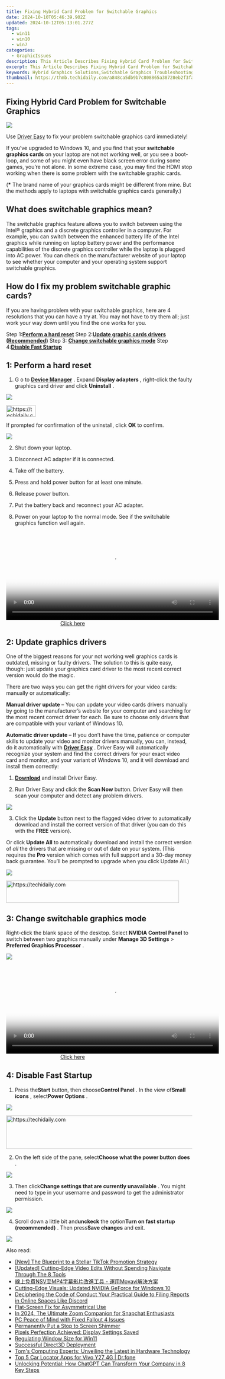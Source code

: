 ```yaml
---
title: Fixing Hybrid Card Problem for Switchable Graphics
date: 2024-10-10T05:46:39.902Z
updated: 2024-10-12T05:13:01.277Z
tags:
  - win11
  - win10
  - win7
categories:
  - GraphicIssues
description: This Article Describes Fixing Hybrid Card Problem for Switchable Graphics
excerpt: This Article Describes Fixing Hybrid Card Problem for Switchable Graphics
keywords: Hybrid Graphics Solutions,Switchable Graphics Troubleshooting,Optimizing Hybrid GPU Performance,Dual Graphics Configuration Repair,Integrated Vs. Dedicated GPU Issues,NVIDIA Switchable Graphics Fix,Enhancing Hybrid Card Compatibility
thumbnail: https://thmb.techidaily.com/a848ca5db9b7c808865a38728eb2f3fa3f3cb8b726203e03c39aa2db5f8c0bbd.jpg
---
```


## Fixing Hybrid Card Problem for Switchable Graphics

![](https://images.drivereasy.com/wp-content/uploads/2016/11/switchable-graphics-card.jpg)

 Use [Driver Easy](https://tools.techidaily.com/drivereasy/download/) to fix your problem switchable graphics card immediately!

 If you’ve upgraded to Windows 10, and you find that your **switchable graphics cards** on your laptop are not not working well, or you see a boot-loop, and some of you might even have black screen error during some games, you’re not alone. In some extreme case, you may find the HDMI stop working when there is some problem with the switchable graphic cards.

 (**\***  The brand name of your graphics cards might be different from mine. But the methods apply to laptops with switchable graphics cards generally.)

## What does switchable graphics mean?

 The switchable graphics feature allows you to switch between using the Intel® graphics and a discrete graphics controller in a computer. For example, you can switch between the enhanced battery life of the Intel graphics while running on laptop battery power and the performance capabilities of the discrete graphics controller while the laptop is plugged into AC power. You can check on the manufacturer website of your laptop to see whether your computer and your operating system support switchable graphics.

## How do I fix my problem switchable graphic cards?

 If you are having problem with your switchable graphics, here are 4 resolutions that you can have a try at. You may not have to try them all; just work your way down until you find the one works for you.

 Step 1:[**Perform a hard reset**](#m2)
 Step 2:[**Update graphic cards drivers (Recommended)**](#m3)
 Step 3: [**Change switchable graphics mode**](#m4)
 Step 4:**[Disable Fast Startup](#m5)**

## 1: Perform a hard reset

1) G o to [**Device Manager**](https://tools.techidaily.com/drivereasy/download/) . Expand **Display adapters**  , right-click the faulty graphics card driver and click **Uninstall** .

![](https://images.drivereasy.com/wp-content/uploads/2016/11/uninstall-display-adapters.jpg)

<!-- affiliate ads begin -->
<a href="https://25home.pxf.io/c/5597632/2148634/16836" target="_top" id="2148634">
  <img src="//a.impactradius-go.com/display-ad/16836-2148634" border="0" alt="https://techidaily.com" width="80" height="31"/>
</a>
<img height="0" width="0" src="https://25home.pxf.io/i/5597632/2148634/16836" style="position:absolute;visibility:hidden;" border="0" />
<!-- affiliate ads end -->

 If prompted for confirmation of the uninstall, click **OK** to confirm.

![](https://images.drivereasy.com/wp-content/uploads/2016/11/ok.png)

2) Shut down your laptop.

3) Disconnect AC adapter if it is connected.

4) Take off the battery.

5) Press and hold power button for at least one minute.

6) Release power button.

7) Put the battery back and reconnect your AC adapter.

8) Power on your laptop to the normal mode. See if the switchable graphics function well again.

<!-- affiliate ads begin -->
<span id="1983472">
					<video width="576" height="240" style="cursor:pointer"
           poster="//a.impactradius-go.com/display-clicktoplayimage/1983472.png"
           onclick="if(!this.playClicked){this.play();this.setAttribute('controls',true);this.playClicked=true;}">
	   <source src="//a.impactradius-go.com/display-ad/22993-1983472">
	   <img src="//a.impactradius-go.com/display-clicktoplayimage/1983472.png" style="border: none; height: 100%; width: 100%; object-fit: contain">
	</video>
	<div style="width:360px;text-align:center"><a href="javascript:window.open(decodeURIComponent('https%3A%2F%2Fhomestyler.sjv.io%2Fc%2F5597632%2F1983472%2F22993'), '_blank');void(0);">Click here</a></div>
</span>
<img height="0" width="0" src="https://imp.pxf.io/i/5597632/1983472/22993" style="position:absolute;visibility:hidden;" border="0" />
<!-- affiliate ads end -->

## 2: Update graphics drivers

 One of the biggest reasons for your not working well graphics cards is outdated, missing or faulty drivers. The solution to this is quite easy, though: just update your graphics card driver to the most recent correct version would do the magic.

There are two ways you can get the right drivers for your video cards: manually or automatically:

**Manual driver update** –  You can update your video cards drivers manually by going to the manufacturer’s website for your computer and searching for the most recent correct driver for each. Be sure to choose only drivers that are compatible with your variant of Windows 10\.

**Automatic driver update**  – If you don’t have the time, patience or computer skills to update your video and monitor drivers manually, you can, instead, do it automatically with **[Driver Easy](https://tools.techidaily.com/drivereasy/download/)**  . Driver Easy will automatically recognize your system and find the correct drivers for your exact video card and monitor, and your variant of Windows 10, and it will download and install them correctly:

 1) **[Download](https://tools.techidaily.com/drivereasy/download/)**   and install Driver Easy.

 2) Run Driver Easy and click the **Scan Now**   button. Driver Easy will then scan your computer and detect any problem drivers.

![](https://images.drivereasy.com/wp-content/uploads/2017/12/img_5a44db475937d.png)

 3) Click the **Update**  button next to the flagged video driver to automatically download and install the correct version of that driver (you can do this with the **FREE** version).

Or click **Update All**  to automatically download and install the correct version of _all_  the drivers that are missing or out of date on your system. (This requires the **Pro** version which comes with full support and a 30-day money back guarantee. You’ll be prompted to upgrade when you click Update All.)

![](https://images.drivereasy.com/wp-content/uploads/2017/12/img_5a44db5786b60.jpg)

<!-- affiliate ads begin -->
<a href="https://bluettius.sjv.io/c/5597632/2139110/17108" target="_top" id="2139110">
  <img src="//a.impactradius-go.com/display-ad/17108-2139110" border="0" alt="https://techidaily.com" width="468" height="60"/>
</a>
<img height="0" width="0" src="https://bluettius.sjv.io/i/5597632/2139110/17108" style="position:absolute;visibility:hidden;" border="0" />
<!-- affiliate ads end -->

##  3: Change switchable graphics mode

 Right-click the blank space of the desktop. Select **NVIDIA Control Panel**  to switch between two graphics manually under **Manage 3D Settings** \> **Preferred Graphics Processor** .

![](https://images.drivereasy.com/wp-content/uploads/2016/11/manage-3d-settings-preferred-graphics-processor.jpg)

<!-- affiliate ads begin -->
<span id="1983582">
					<video width="576" height="240" style="cursor:pointer"
           poster="//a.impactradius-go.com/display-clicktoplayimage/1983582.png"
           onclick="if(!this.playClicked){this.play();this.setAttribute('controls',true);this.playClicked=true;}">
	   <source src="//a.impactradius-go.com/display-ad/22993-1983582">
	   <img src="//a.impactradius-go.com/display-clicktoplayimage/1983582.png" style="border: none; height: 100%; width: 100%; object-fit: contain">
	</video>
	<div style="width:360px;text-align:center"><a href="javascript:window.open(decodeURIComponent('https%3A%2F%2Fhomestyler.sjv.io%2Fc%2F5597632%2F1983582%2F22993'), '_blank');void(0);">Click here</a></div>
</span>
<img height="0" width="0" src="https://imp.pxf.io/i/5597632/1983582/22993" style="position:absolute;visibility:hidden;" border="0" />
<!-- affiliate ads end -->

## 4: Disable Fast Startup

 1) Press the**Start** button, then choose**Control Panel** . In the view of**Small icons** , select**Power Options** .

![](https://images.drivereasy.com/wp-content/uploads/2016/10/power-options-control-panel.jpg)

<!-- affiliate ads begin -->
<a href="https://appsumo.8odi.net/c/5597632/2043639/7443" target="_top" id="2043639">
  <img src="//a.impactradius-go.com/display-ad/7443-2043639" border="0" alt="https://techidaily.com" width="728" height="90"/>
</a>
<img height="0" width="0" src="https://appsumo.8odi.net/i/5597632/2043639/7443" style="position:absolute;visibility:hidden;" border="0" />
<!-- affiliate ads end -->

 2) On the left side of the pane, select**Choose what the power button does** .

![](https://images.drivereasy.com/wp-content/uploads/2016/10/choose-what-the-power-button-does.jpg)

 3) Then click**Change settings that are currently unavailable** . You might need to type in your username and password to get the administrator permission.

![](https://images.drivereasy.com/wp-content/uploads/2016/10/change-settings-that-are-currently-unavailable.jpg)

 4) Scroll down a little bit and**unckeck** the option**Turn on fast startup (recommended)** . Then press**Save changes** and exit.

![](https://images.drivereasy.com/wp-content/uploads/2016/10/turn-on-fast-startup-recommended-600x454.jpg)

<ins class="adsbygoogle"
     style="display:block"
     data-ad-format="autorelaxed"
     data-ad-client="ca-pub-7571918770474297"
     data-ad-slot="1223367746"></ins>

<ins class="adsbygoogle"
     style="display:block"
     data-ad-client="ca-pub-7571918770474297"
     data-ad-slot="8358498916"
     data-ad-format="auto"
     data-full-width-responsive="true"></ins>

<span class="atpl-alsoreadstyle">Also read:</span>
<div><ul>
<li><a href="https://tiktok-videos.techidaily.com/new-the-blueprint-to-a-stellar-tiktok-promotion-strategy/"><u>[New] The Blueprint to a Stellar TikTok Promotion Strategy</u></a></li>
<li><a href="https://youtube-videos.techidaily.com/updated-cutting-edge-video-edits-without-spending-navigate-through-the-8-tools/"><u>[Updated] Cutting-Edge Video Edits Without Spending Navigate Through The 8 Tools</u></a></li>
<li><a href="https://techtrends.techidaily.com/nsvmp4-movavi/"><u>線上免費NSV至MP4字幕影片改進工具 - 運用Movavi解決方案</u></a></li>
<li><a href="https://graphic-issues.techidaily.com/cutting-edge-visuals-updated-nvidia-geforce-for-windows-10/"><u>Cutting-Edge Visuals: Updated NVIDIA GeForce for Windows 10</u></a></li>
<li><a href="https://tiktok-clips.techidaily.com/deciphering-the-code-of-conduct-your-practical-guide-to-filing-reports-in-online-spaces-like-discord/"><u>Deciphering the Code of Conduct Your Practical Guide to Filing Reports in Online Spaces Like Discord</u></a></li>
<li><a href="https://graphic-issues.techidaily.com/flat-screen-fix-for-asymmetrical-use/"><u>Flat-Screen Fix for Asymmetrical Use</u></a></li>
<li><a href="https://fox-blue.techidaily.com/in-2024-the-ultimate-zoom-companion-for-snapchat-enthusiasts/"><u>In 2024, The Ultimate Zoom Companion for Snapchat Enthusiasts</u></a></li>
<li><a href="https://graphic-issues.techidaily.com/pc-peace-of-mind-with-fixed-fallout-4-issues/"><u>PC Peace of Mind with Fixed Fallout 4 Issues</u></a></li>
<li><a href="https://graphic-issues.techidaily.com/permanently-put-a-stop-to-screen-shimmer/"><u>Permanently Put a Stop to Screen Shimmer</u></a></li>
<li><a href="https://graphic-issues.techidaily.com/pixels-perfection-achieved-display-settings-saved/"><u>Pixels Perfection Achieved: Display Settings Saved</u></a></li>
<li><a href="https://graphic-issues.techidaily.com/regulating-window-size-for-win11/"><u>Regulating Window Size for Win11</u></a></li>
<li><a href="https://graphic-issues.techidaily.com/successful-direct3d-deployment/"><u>Successful Direct3D Deployment</u></a></li>
<li><a href="https://hardware-help.techidaily.com/toms-computing-experts-unveiling-the-latest-in-hardware-technology/"><u>Tom's Computing Experts: Unveiling the Latest in Hardware Technology</u></a></li>
<li><a href="https://android-location-track.techidaily.com/top-5-car-locator-apps-for-vivo-y27-4g-drfone-by-drfone-virtual-android/"><u>Top 5 Car Locator Apps for Vivo Y27 4G | Dr.fone</u></a></li>
<li><a href="https://tech-hub.techidaily.com/unlocking-potential-how-chatgpt-can-transform-your-company-in-8-key-steps/"><u>Unlocking Potential: How ChatGPT Can Transform Your Company in 8 Key Steps</u></a></li>
</ul></div>

